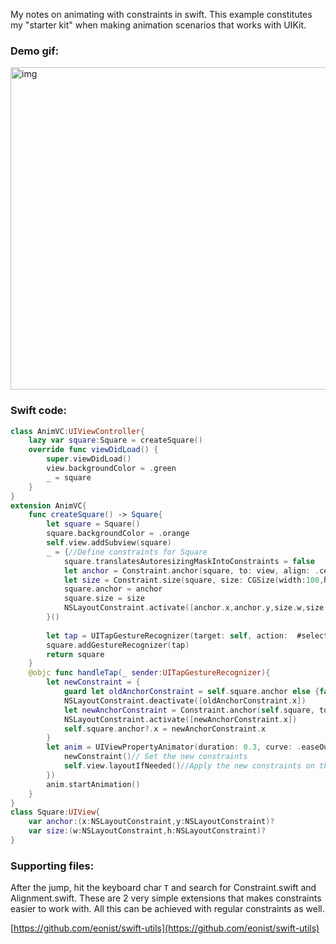 My notes on animating with constraints in swift<!--more-->. This example constitutes my "starter kit" when making animation scenarios that works with UIKit. 


### Demo gif:
<img width="516" alt="img" src="https://rawgit.com/stylekit/img/master/constraint_animation.mov.gif">

### Swift code:


```swift
class AnimVC:UIViewController{
    lazy var square:Square = createSquare()
    override func viewDidLoad() {
        super.viewDidLoad()
        view.backgroundColor = .green
        _ = square
    }
}
extension AnimVC{
    func createSquare() -> Square{
        let square = Square()
        square.backgroundColor = .orange
        self.view.addSubview(square)
        _ = {//Define constraints for Square
            square.translatesAutoresizingMaskIntoConstraints = false
            let anchor = Constraint.anchor(square, to: view, align: .centerCenter, alignTo: .centerCenter)
            let size = Constraint.size(square, size: CGSize(width:100,height:100))
            square.anchor = anchor
            square.size = size
            NSLayoutConstraint.activate([anchor.x,anchor.y,size.w,size.h])
        }()
        
        let tap = UITapGestureRecognizer(target: self, action:  #selector(handleTap))
        square.addGestureRecognizer(tap)
        return square
    }
    @objc func handleTap(_ sender:UITapGestureRecognizer){
        let newConstraint = {
            guard let oldAnchorConstraint = self.square.anchor else {fatalError("err posConstraint not available")}
            NSLayoutConstraint.deactivate([oldAnchorConstraint.x])
            let newAnchorConstraint = Constraint.anchor(self.square, to: self.view, align: .topLeft, alignTo: .topLeft, offset: CGPoint(x:0,y:0))
            NSLayoutConstraint.activate([newAnchorConstraint.x])
            self.square.anchor?.x = newAnchorConstraint.x
        }
        let anim = UIViewPropertyAnimator(duration: 0.3, curve: .easeOut, animations: {
            newConstraint()// Set the new constraints
            self.view.layoutIfNeeded()//Apply the new constraints on the view
        })
        anim.startAnimation()
    }
}
class Square:UIView{
    var anchor:(x:NSLayoutConstraint,y:NSLayoutConstraint)?
    var size:(w:NSLayoutConstraint,h:NSLayoutConstraint)?
}

```


### Supporting files:

After the jump, hit the keyboard char `T` and search for Constraint.swift and Alignment.swift. These are 2 very simple extensions that makes constraints easier to work with. 
All this can be achieved with regular constraints as well. 

[https://github.com/eonist/swift-utils](https://github.com/eonist/swift-utils) 